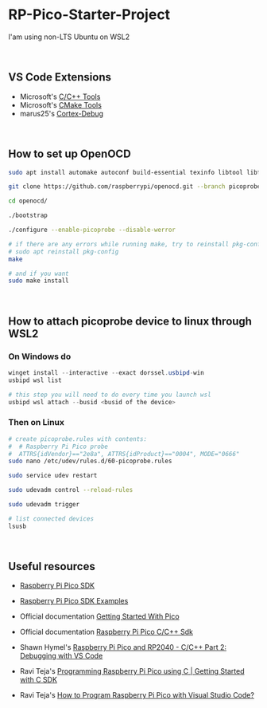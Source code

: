 # RP-Pico-Starter-Project

I'am using non-LTS Ubuntu on WSL2

&nbsp;

## VS Code Extensions

- Microsoft's [C/C++ Tools](https://marketplace.visualstudio.com/items?itemName=ms-vscode.cpptools)
- Microsoft's [CMake Tools](https://marketplace.visualstudio.com/items?itemName=ms-vscode.cmake-tools)
- marus25's [Cortex-Debug](https://marketplace.visualstudio.com/items?itemName=marus25.cortex-debug)

&nbsp;

## How to set up OpenOCD



```sh
sudo apt install automake autoconf build-essential texinfo libtool libftdi-dev libusb-1.0-0-dev

git clone https://github.com/raspberrypi/openocd.git --branch picoprobe --depth=1 --no-single-branch

cd openocd/

./bootstrap

./configure --enable-picoprobe --disable-werror

# if there are any errors while running make, try to reinstall pkg-config
# sudo apt reinstall pkg-config
make

# and if you want
sudo make install
```

&nbsp;

## How to attach picoprobe device to linux through WSL2

### On Windows do

```powershell
winget install --interactive --exact dorssel.usbipd-win
usbipd wsl list

# this step you will need to do every time you launch wsl
usbipd wsl attach --busid <busid of the device>
```

### Then on Linux

```sh
# create picoprobe.rules with contents: 
#  # Raspberry Pi Pico probe
#  ATTRS{idVendor}=="2e8a", ATTRS{idProduct}=="0004", MODE="0666"
sudo nano /etc/udev/rules.d/60-picoprobe.rules

sudo service udev restart

sudo udevadm control --reload-rules

sudo udevadm trigger

# list connected devices
lsusb
```

&nbsp;

## Useful resources

- [Raspberry Pi Pico SDK](https://github.com/raspberrypi/pico-sdk)
- [Raspberry Pi Pico SDK Examples](https://github.com/raspberrypi/pico-examples)

- Official documentation [Getting Started With Pico](https://datasheets.raspberrypi.com/pico/getting-started-with-pico.pdf)
- Official documentation [Raspberry Pi Pico C/C++ Sdk](https://datasheets.raspberrypi.com/pico/raspberry-pi-pico-c-sdk.pdf)

- Shawn Hymel's [Raspberry Pi Pico and RP2040 - C/C++ Part 2: Debugging with VS Code](https://www.digikey.be/en/maker/projects/raspberry-pi-pico-and-rp2040-cc-part-2-debugging-with-vs-code/470abc7efb07432b82c95f6f67f184c0)
- Ravi Teja's [Programming Raspberry Pi Pico using C | Getting Started with C SDK](https://www.electronicshub.org/program-raspberry-pi-pico-using-c/)
- Ravi Teja's [How to Program Raspberry Pi Pico with Visual Studio Code?](https://www.electronicshub.org/program-raspberry-pi-pico-with-visual-studio-code/)
